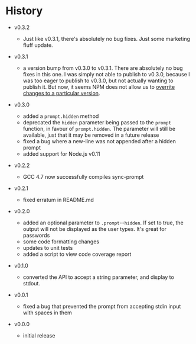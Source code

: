 # History

- v0.3.2
  - Just like v0.3.1, there's absolutely no bug fixes. Just some marketing fluff update.
- v0.3.1
  - a version bump from v0.3.0 to v0.3.1. There are absolutely no bug fixes in this one. I was simply not able to publish to v0.3.0, because I was too eager to publish to v0.3.0, but not actually wanting to publish it. But now, it seems NPM does not allow us to [overrite changes to a particular version](https://github.com/npm/npm-registry-couchapp/issues/148).
- v0.3.0
  - added a `prompt.hidden` method
  - deprecated the `hidden` parameter being passed to the `prompt` function, in favour of `prompt.hidden`. The parameter will still be available, just that it may be removed in a future release
  - fixed a bug where a new-line was not appended after a hidden prompt
  - added support for Node.js v0.11

- v0.2.2
  - GCC 4.7 now successfully compiles sync-prompt

- v0.2.1
  - fixed erratum in README.md

- v0.2.0
  - added an optional parameter to `.prompt`--`hidden`. If set to true, the output will not be displayed as the user types. It's great for passwords
  - some code formatting changes
  - updates to unit tests
  - added a script to view code coverage report

- v0.1.0
  - converted the API to accept a string parameter, and display to stdout.

- v0.0.1
  - fixed a bug that prevented the prompt from accepting stdin input with spaces in them

- v0.0.0
  - initial release